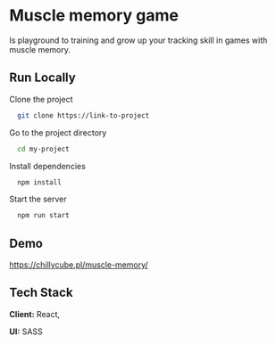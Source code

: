 
# Muscle memory game 

Is playground to training and grow up your tracking skill in games with muscle memory.


## Run Locally

Clone the project

```bash
  git clone https://link-to-project
```

Go to the project directory

```bash
  cd my-project
```

Install dependencies

```bash
  npm install
```

Start the server

```bash
  npm run start
```


## Demo

https://chillycube.pl/muscle-memory/


## Tech Stack

**Client:** React,

**UI:** SASS


